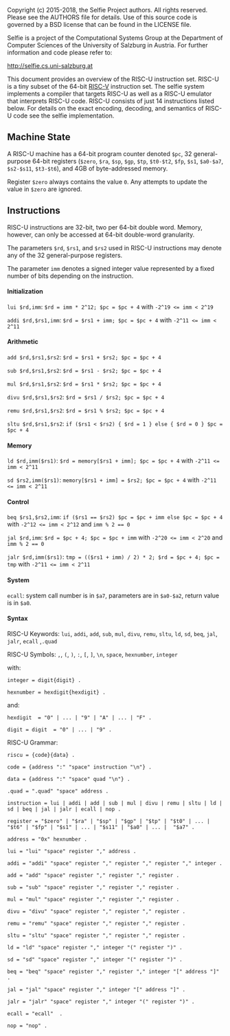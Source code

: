 Copyright (c) 2015-2018, the Selfie Project authors. All rights reserved. Please see the AUTHORS file for details. Use of this source code is governed by a BSD license that can be found in the LICENSE file.

Selfie is a project of the Computational Systems Group at the Department of Computer Sciences of the University of Salzburg in Austria. For further information and code please refer to:

http://selfie.cs.uni-salzburg.at

This document provides an overview of the RISC-U instruction set. RISC-U is a tiny subset of the 64-bit [RISC-V](https://en.wikipedia.org/wiki/RISC-V) instruction set. The selfie system implements a compiler that targets RISC-U as well as a RISC-U emulator that interprets RISC-U code. RISC-U consists of just 14 instructions listed below. For details on the exact encoding, decoding, and semantics of RISC-U code see the selfie implementation.

## Machine State

A RISC-U machine has a 64-bit program counter denoted `$pc`, 32 general-purpose 64-bit registers (`$zero`, `$ra`, `$sp`, `$gp`, `$tp`, `$t0-$t2`, `$fp`, `$s1`, `$a0-$a7`, `$s2-$s11`, `$t3-$t6`), and 4GB of byte-addressed memory.

Register `$zero` always contains the value `0`. Any attempts to update the value in `$zero` are ignored.

## Instructions

RISC-U instructions are 32-bit, two per 64-bit double word. Memory, however, can only be accessed at 64-bit double-word granularity.

The parameters `$rd`, `$rs1`, and `$rs2` used in RISC-U instructions may denote any of the 32 general-purpose registers.

The parameter `imm` denotes a signed integer value represented by a fixed number of bits depending on the instruction.

#### Initialization

`lui $rd,imm`: `$rd = imm * 2^12; $pc = $pc + 4` with `-2^19 <= imm < 2^19`

`addi $rd,$rs1,imm`: `$rd = $rs1 + imm; $pc = $pc + 4` with `-2^11 <= imm < 2^11`

#### Arithmetic

`add $rd,$rs1,$rs2`: `$rd = $rs1 + $rs2; $pc = $pc + 4`

`sub $rd,$rs1,$rs2`: `$rd = $rs1 - $rs2; $pc = $pc + 4`

`mul $rd,$rs1,$rs2`: `$rd = $rs1 * $rs2; $pc = $pc + 4`

`divu $rd,$rs1,$rs2`: `$rd = $rs1 / $rs2; $pc = $pc + 4`

`remu $rd,$rs1,$rs2`: `$rd = $rs1 % $rs2; $pc = $pc + 4`

`sltu $rd,$rs1,$rs2`: `if ($rs1 < $rs2) { $rd = 1 } else { $rd = 0 } $pc = $pc + 4`

#### Memory

`ld $rd,imm($rs1)`: `$rd = memory[$rs1 + imm]; $pc = $pc + 4` with `-2^11 <= imm < 2^11`

`sd $rs2,imm($rs1)`: `memory[$rs1 + imm] = $rs2; $pc = $pc + 4` with `-2^11 <= imm < 2^11`

#### Control

`beq $rs1,$rs2,imm`: `if ($rs1 == $rs2) $pc = $pc + imm else $pc = $pc + 4` with `-2^12 <= imm < 2^12` and `imm % 2 == 0`

`jal $rd,imm`: `$rd = $pc + 4; $pc = $pc + imm` with `-2^20 <= imm < 2^20` and `imm % 2 == 0`

`jalr $rd,imm($rs1)`: `tmp = (($rs1 + imm) / 2) * 2; $rd = $pc + 4; $pc = tmp` with `-2^11 <= imm < 2^11`

#### System

`ecall`: system call number is in `$a7`, parameters are in `$a0-$a2`, return value is in `$a0`.


#### Syntax

RISC-U Keywords: `lui`, `addi`, `add`, `sub`, `mul`, `divu`, `remu`, `sltu`, `ld`, `sd`, `beq`, `jal`, `jalr`, `ecall` ,`.quad`

RISC-U Symbols: `,`, `(`, `)`, `:`, `[`, `]`, `\n`, `space`, `hexnumber`, `integer`

with:

```
integer = digit{digit} .

hexnumber = hexdigit{hexdigit} .
```

and:

```
hexdigit  = "0" | ... | "9" | "A" | ... | "F" .

digit = digit  = "0" | ... | "9" .
```

RISC-U Grammar:
```
riscu = {code}{data} .

code = {address ":" "space" instruction "\n"} .

data = {address ":" "space" quad "\n"} .

.quad = ".quad" "space" address .

instruction = lui | addi | add | sub | mul | divu | remu | sltu | ld | sd | beq | jal | jalr | ecall | nop .

register = "$zero" | "$ra" | "$sp" | "$gp" | "$tp" | "$t0" | ... | "$t6" | "$fp" | "$s1" | ... | "$s11" | "$a0" | ... |  "$a7" .

address = "0x" hexnumber .

lui = "lui" "space" register "," address .

addi = "addi" "space" register "," register "," register "," integer .

add = "add" "space" register "," register "," register .

sub = "sub" "space" register "," register "," register .

mul = "mul" "space" register "," register "," register .

divu = "divu" "space" register "," register "," register .

remu = "remu" "space" register "," register "," register .

sltu = "sltu" "space" register "," register "," register .

ld = "ld" "space" register "," integer "(" register ")" .

sd = "sd" "space" register "," integer "(" register ")" .

beq = "beq" "space" register "," register "," integer "[" address "]" .

jal = "jal" "space" register "," integer "[" address "]" .

jalr = "jalr" "space" register "," integer "(" register ")" .

ecall = "ecall"  .

nop = "nop" .
```
